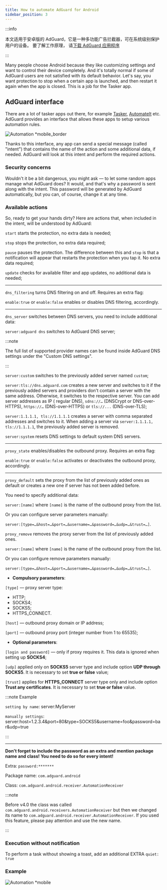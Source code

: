 ```yaml
---
title: How to automate AdGuard for Android
sidebar_position: 3
---
```


:::info

本文适用于安卓版的 AdGuard，它是一种多功能广告拦截器，可在系统级别保护用户的设备。 要了解工作原理， 请[下载 AdGuard 应用程序](https://adguard.com/download.html?auto=true)

:::

Many people choose Android because they like customizing settings and want to control their device completely. And it's totally normal if some of AdGuard users are not satisfied with its default behavior. Let's say, you want protection to stop when a certain app is launched, and then restart it again when the app is closed. This is a job for the Tasker app.

## AdGuard interface

There are a lot of tasker apps out there, for example [Tasker](https://play.google.com/store/apps/details?id=net.dinglisch.android.taskerm&noprocess), [AutomateIt](https://play.google.com/store/apps/details?id=AutomateIt.mainPackage&noprocess) etc. AdGuard provides an interface that allows these apps to setup various automation rules.

![Automation *mobile_border](https://cdn.adtidy.org/blog/new/mmwmfautomation.jpg)

Thanks to this interface, any app can send a special message (called "intent") that contains the name of the action and some additional data, if needed. AdGuard will look at this intent and perform the required actions.

### Security concerns

Wouldn't it be a bit dangerous, you might ask — to let some random apps manage what AdGuard does? It would, and that's why a password is sent along with the intent. This password will be generated by AdGuard automatically, but you can, of course, change it at any time.

### Available actions

So, ready to get your hands dirty? Here are actions that, when included in the intent, will be understood by AdGuard:


`start` starts the protection, no extra data is needed;

`stop` stops the protection, no extra data required;

`pause` pauses the protection. The difference between this and `stop` is that a notification will appear that restarts the protection when you tap it. No extra data required;

`update` checks for available filter and app updates, no additional data is needed;

-----

`dns_filtering` turns DNS filtering on and off. Requires an extra flag:

`enable:true` or `enable:false` enables or disables DNS filtering, accordingly.

-----

`dns_server` switches between DNS servers, you need to include additional data:

 `server:adguard dns` switches to AdGuard DNS server;

:::note

The full list of supported provider names can be found inside AdGuard DNS settings under the "Custom DNS settings".

:::

 `server:custom` switches to the previously added server named `custom`;

 `server:tls://dns.adguard.com` creates a new server and switches to it if the previously added servers and providers don't contain a server with the same address. Otherwise, it switches to the respective server. You can add server addresses as IP ( regular DNS), `sdns://…` (DNSCrypt or DNS-over-HTTPS), `https://…` (DNS-over-HTTPS) or  `tls://...` (DNS-over-TLS);

 `server:1.1.1.1, tls://1.1.1.1` creates a server with comma separated addresses and switches to it. When adding a server via `server:1.1.1.1, tls://1.1.1.1`, the previously added server is removed.

 `server:system` resets DNS settings to default system DNS servers.

 -----



`proxy_state` enables/disables the outbound proxy.  Requires an extra flag:

`enable:true` or `enable:false` activates or deactivates the outbound proxy, accordingly.

-----


`proxy_default` sets the proxy from the list of previously added ones as default or creates a new one if server has not been added before.

You need to specify additional data:

`server:[name]` where `[name]` is the name of the outbound proxy from the list.

Or you can configure server parameters manually:

`server:[type=…&host=…&port=…&username=…&password=…&udp=…&trust=…]`.

`proxy_remove` removes the proxy server from the list of previously added ones.

`server:[name]` where `[name]` is the name of the outbound proxy from the list.

Or you  can configure remove parameters manually:

`server:[type=…&host=…&port=…&username=…&password=…&udp=…&trust=…]`.

* **Compulsory parameters**:

`[type]` — proxy server type:
- HTTP;
- SOCKS4;
- SOCKS5;
- HTTPS_CONNECT.

`[host]` — outbound proxy domain or IP address;

`[port]` — outbound proxy port (integer number from 1 to 65535);

* **Optional parameters**:

 `[login and password]` — only if proxy requires it. This data is ignored when setting up **SOCKS4**;

 `[udp]` applied only on **SOCKS5** server type and include option **UDP through SOCKS5**. It is necessary to set **true or false** value;

 `[trust]` applies for **HTTPS_CONNECT** server type only and include option **Trust any certificates**. It is necessary to set **true or false** value.

:::note Example

`setting by name`: server:MyServer

 `manually settings`: server:host=1.2.3.4&port=80&type=SOCKS5&username=foo&password=bar&udp=true


:::

-----

**Don't forget to include the password as an extra and mention package name and class! You need to do so for every intent!**

Extra: `password:*******`

Package name: `com.adguard.android`

Class: `com.adguard.android.receiver.AutomationReceiver`

:::note

Before v4.0 the class was called `com.adguard.android.receivers.AutomationReceiver` but then we changed its name to `com.adguard.android.receiver.AutomationReceiver`. If you used this feature, please pay attention and use the new name.

:::

### Execution without notification

To perform a task without showing a toast, add an additional EXTRA `quiet: true`

### Example

![Automation *mobile](https://cdn.adtidy.org/content/kb/ad_blocker/android/solving_problems/tasker/automation2.png)
